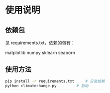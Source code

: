 # 使用说明

## 依赖包

见 requirements.txt，依赖的包有：

matplotlib
numpy
sklearn
seaborn

## 使用方法

```bash
pip install -r requirements.txt		# 安装依赖
python climatechange.py			# 启动
```


